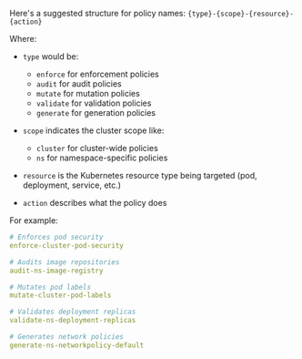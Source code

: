 Here's a suggested structure for policy names:
`{type}-{scope}-{resource}-{action}`

Where:
- `type` would be:
  - `enforce` for enforcement policies
  - `audit` for audit policies
  - `mutate` for mutation policies
  - `validate` for validation policies
  - `generate` for generation policies

- `scope` indicates the cluster scope like:
  - `cluster` for cluster-wide policies
  - `ns` for namespace-specific policies

- `resource` is the Kubernetes resource type being targeted (pod, deployment, service, etc.)

- `action` describes what the policy does

For example:
```yaml
# Enforces pod security
enforce-cluster-pod-security

# Audits image repositories
audit-ns-image-registry

# Mutates pod labels
mutate-cluster-pod-labels

# Validates deployment replicas
validate-ns-deployment-replicas

# Generates network policies
generate-ns-networkpolicy-default
```
